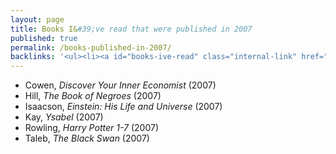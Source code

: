 ```yaml
---
layout: page
title: Books I&#39;ve read that were published in 2007
published: true
permalink: /books-published-in-2007/
backlinks: '<ul><li><a id="books-ive-read" class="internal-link" href="/books-ive-read/">Books I&#39;ve read</a></li></ul>'
---
```


* Cowen, _Discover Your Inner Economist_ (2007) 
* Hill, _The Book of Negroes_ (2007) 
* Isaacson, _Einstein: His Life and Universe_ (2007) 
* Kay, _Ysabel_ (2007) 
* Rowling, _Harry Potter 1-7_ (2007) 
* Taleb, _The Black Swan_ (2007) 
